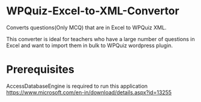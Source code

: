 # WPQuiz-Excel-to-XML-Convertor
Converts questions(Only MCQ) that are in Excel to WPQuiz XML.

This converter is ideal for teachers who have a large number of questions in Excel and want to import them in bulk to WPQuiz wordpress plugin. 


# Prerequisites
AccessDatabaseEngine is required to run this application <br />
https://www.microsoft.com/en-in/download/details.aspx?id=13255
